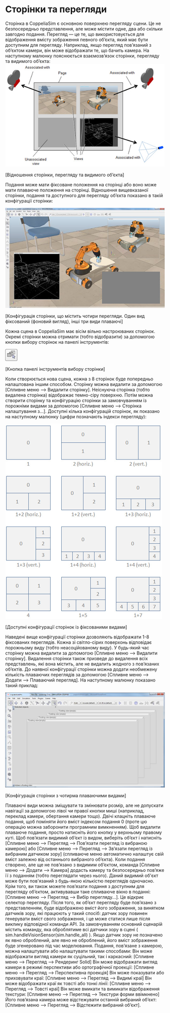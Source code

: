# Сторінки та перегляди #
Сторінка в CoppeliaSim є основною поверхнею перегляду сцени. Це не безпосередньо представлення, але може містити одне, два або скільки завгодно подання. Перегляд — це те, що використовується для відображення вмісту зображення певного об’єкта, який має бути доступним для перегляду. Наприклад, якщо перегляд пов’язаний з об’єктом камери, він може відображати те, що бачить камера. На наступному малюнку пояснюється взаємозв’язок сторінки, перегляду та видимого об’єкта:
![pagesAndViews1](pagesAndViews1.jpg)

[Відношення сторінки, перегляду та видимого об’єкта]

Подання може мати фіксоване положення на сторінці або воно може мати плаваюче положення на сторінці. Відношення вищевказаної сторінки, подання та доступного для перегляду об’єкта показано в такій конфігурації сторінки:

![pagesAndViews2](pagesAndViews2.jpg)

[Конфігурація сторінки, що містить чотири перегляди. Один вид фіксований (фоновий вигляд), інші три види плаваючі]

Кожна сцена в CoppeliaSim має вісім вільно настроюваних сторінок. Окремі сторінки можна отримати (тобто відобразити) за допомогою кнопки вибору сторінок на панелі інструментів:

![pages](pages.jpg)

[Кнопка панелі інструментів вибору сторінки]

Коли створюється нова сцена, кожна з 8 сторінок буде попередньо налаштована іншим способом. Сторінку можна видалити за допомогою [Спливне меню --> Видалити сторінку]. Неіснуюча сторінка (тобто видалена сторінка) відображає темно-сіру поверхню. Потім можна створити сторінку та конфігурацію сторінки за замовчуванням із порожніми видами за допомогою [Спливне меню --> Сторінка налаштування з...]. Доступні кілька конфігурацій сторінок, як показано на наступному малюнку (цифри позначають індекси перегляду):

![pageConfigs](pageConfigs.jpg)

[Доступні конфігурації сторінок із фіксованими видами]

Наведені вище конфігурації сторінки дозволяють відображати 1-8 фіксованих переглядів. Кожна зі світло-сірих поверхонь відповідає порожньому виду (тобто неасоційованому виду). У будь-який час сторінку можна видалити за допомогою [Спливне меню --> Видалити сторінку]. Видалення сторінки також призведе до видалення всіх представлень, які вона містить, але не видалить жодного з пов’язаних об’єктів. До наявної конфігурації сторінки можна додати необмежену кількість плаваючих переглядів за допомогою [Спливне меню --> Додати --> Плаваючий перегляд]. На наступному малюнку показано такий приклад:

![pagesAndViews3](pagesAndViews3.jpg)

[Конфігурація сторінки з чотирма плаваючими видами]

Плаваючі види можна зміщувати та змінювати розмір, але не допускати навігації за допомогою лівої чи правої кнопки миші (наприклад, переклад камери, обертання камери тощо). Двічі клацніть плаваюче подання, щоб поміняти його вміст індексом подання 0 (проте цю операцію можна заборонити програмним вимкненням). Щоб видалити плаваюче подання, просто натисніть його кнопку у верхньому правому куті.
Щоб пов’язати видимий об’єкт із видом, виберіть об’єкт і натисніть [Спливне меню --> Перегляд --> Пов’язати перегляд із вибраною камерою] або [Спливне меню --> Перегляд --> Зв’язати перегляд із вибраним датчиком зору] (спливаюче меню автоматично налаштує свій вміст залежно від останнього вибраного об’єкта). Коли подання створено, але ще не пов’язано з видимим об’єктом, команда [Спливне меню --> Додати --> Камера] додасть камеру та безпосередньо пов’яже її з поданням (тобто переглядати через нього). Даний видимий об'єкт може бути пов'язаний з будь-якою кількістю переглядів одночасно.
Крім того, ви також можете пов’язати подання з доступним для перегляду об’єктом, активувавши таке спливаюче вікно в поданні: [Спливне меню --> Перегляд --> Вибір перегляду...]. Це відкриє селектор перегляду.
Після того, як об’єкт перегляду буде пов’язано з представленням, буде відображено вміст його зображення, за винятком датчиків зору, які працюють у такий спосіб: датчик зору повинен генерувати вміст свого зображення, і це може статися лише після виклику відповідної команди API. За замовчуванням основний сценарій містить команду, яка оброблятиме всі датчики зору в сцені ( sim.handleVisionSensor(sim.handle_all) ). Якщо датчик зору не позначено як явно оброблений, але явно не оброблений, його вміст зображення буде згенеровано під час моделювання.
Подання, пов’язане з камерою, можна налаштувати або налаштувати такими способами:
Він може відображати вигляд камери як суцільний, так і каркасний: [Спливне меню --> Перегляд --> Рендеринг Solid]
Він може відображати вигляд камери в режимі перспективи або ортографічної проекції: [Спливне меню --> Перегляд --> Перспективна проекція]
Він може показувати або приховувати краї: [Спливне меню --> Перегляд --> Видимі краї]
Він може відображати краї як товсті або тонкі лінії: [Спливне меню --> Перегляд --> Товсті краї]
Він може вмикати та вимикати відображення текстури: [Спливне меню --> Перегляд --> Текстури форми ввімкнено]
Його пов’язана камера може відстежувати останній вибраний об’єкт: [Спливне меню --> Перегляд --> Відстежити вибраний об’єкт].
